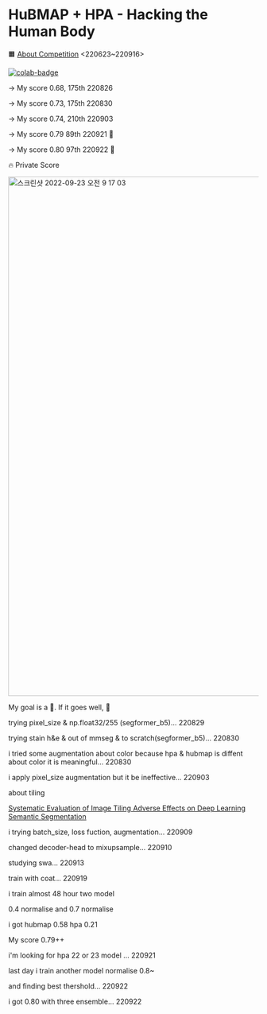 # HuBMAP + HPA - Hacking the Human Body

🟧 [About Competition](https://www.kaggle.com/competitions/hubmap-organ-segmentation) <220623~220916>


[![colab-badge](https://user-images.githubusercontent.com/79159191/181145349-7c08a358-bcc2-4b9f-85db-04cb77e8fb84.svg)](https://colab.research.google.com/drive/1403u-rk3O0Xy661AzD6xGG5OZfGDGe78#scrollTo=_MnjUHohli5H)


-> My score 0.68, 175th 220826

-> My score 0.73, 175th 220830

-> My score 0.74, 210th 220903

-> My score 0.79 89th 220921 🥉

-> My score 0.80 97th 220922 🥉

🔥 Private Score

<img width="1045" alt="스크린샷 2022-09-23 오전 9 17 03" src="https://user-images.githubusercontent.com/79159191/191872451-f1b2c1d6-f20f-4ace-b992-f12c2aa758e7.png">



My goal is a 🥉. If it goes well, 🥈

trying pixel_size & np.float32/255 (segformer_b5)... 220829

trying stain h&e & out of mmseg & to scratch(segformer_b5)... 220830

i tried some augmentation about color because hpa & hubmap is diffent about color 
it is meaningful... 220830

i apply pixel_size augmentation but it be ineffective... 220903

about tiling

[Systematic Evaluation of Image Tiling Adverse Effects on Deep Learning Semantic Segmentation](https://www.frontiersin.org/articles/10.3389/fnins.2020.00065/full)

i trying batch_size, loss fuction, augmentation... 220909

changed decoder-head to mixupsample... 220910

studying swa... 220913

train with coat... 220919

i train almost 48 hour two model

0.4 normalise and 0.7 normalise 

i got hubmap 0.58 hpa 0.21

My score 0.79++

i'm looking for hpa 22 or 23 model ... 220921

last day i train another model normalise 0.8~

and finding best thershold... 220922

i got 0.80 with three ensemble... 220922


